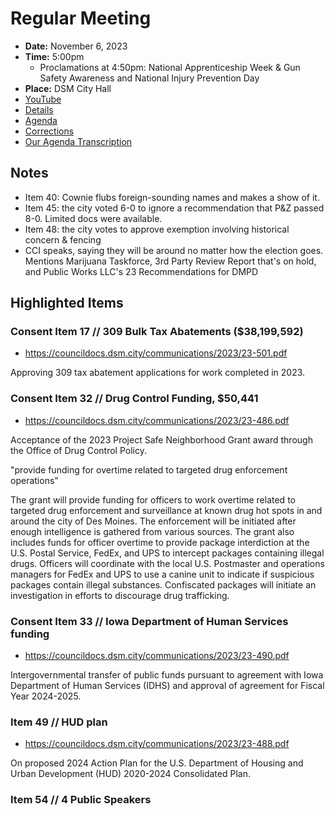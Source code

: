# Regular Meeting

- **Date:** November 6, 2023
- **Time:** 5:00pm
    - Proclamations at 4:50pm: National Apprenticeship Week & Gun Safety Awareness and National Injury Prevention Day 
- **Place:** DSM City Hall
- [YouTube](https://youtube.com/live/gL4Cyzwp2Iw)
- [Details](https://www.dsm.city/citycouncil_detail_T60_R2523.php)
- [Agenda](https://councildocs.dsm.city/agendas/ag20231106.pdf)
- [Corrections](https://councildocs.dsm.city/corrections/20231106%20CAP.pdf)
- [Our Agenda Transcription](#/view/agenda~2023~transcription~11-06_RM)

## Notes

- Item 40: Cownie flubs foreign-sounding names and makes a show of it.
- Item 45: the city voted 6-0 to ignore a recommendation that P&Z passed 8-0. Limited docs were available.
- Item 48: the city votes to approve exemption involving historical concern & fencing
- CCI speaks, saying they will be around no matter how the election goes. Mentions Marijuana Taskforce, 3rd Party Review Report that's on hold, and Public Works LLC's 23 Recommendations for DMPD

## Highlighted Items

### Consent Item 17 // 309 Bulk Tax Abatements ($38,199,592)

- https://councildocs.dsm.city/communications/2023/23-501.pdf

Approving 309 tax abatement applications for work completed in 2023.

### Consent Item 32 // Drug Control Funding, $50,441

- https://councildocs.dsm.city/communications/2023/23-486.pdf

Acceptance of the 2023 Project Safe Neighborhood Grant award through the Office of Drug Control Policy. 

"provide funding for overtime related to targeted drug enforcement operations"

The grant will provide funding for officers to work overtime related to targeted drug enforcement and
surveillance at known drug hot spots in and around the city of Des Moines. The enforcement will be
initiated after enough intelligence is gathered from various sources. The grant also includes funds for
officer overtime to provide package interdiction at the U.S. Postal Service, FedEx, and UPS to
intercept packages containing illegal drugs. Officers will coordinate with the local U.S. Postmaster and
operations managers for FedEx and UPS to use a canine unit to indicate if suspicious packages contain
illegal substances. Confiscated packages will initiate an investigation in efforts to discourage drug
trafficking.

### Consent Item 33 // Iowa Department of Human Services funding

- https://councildocs.dsm.city/communications/2023/23-490.pdf

Intergovernmental transfer of public funds pursuant to agreement with Iowa Department of Human Services (IDHS) and approval of agreement for Fiscal Year 2024-2025. 

### Item 49 // HUD plan

- https://councildocs.dsm.city/communications/2023/23-488.pdf

On proposed 2024 Action Plan for the U.S. Department of Housing and Urban Development (HUD) 2020-2024 Consolidated Plan. 

### Item 54 // 4 Public Speakers
